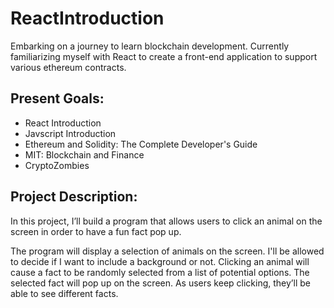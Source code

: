 # ReactIntroduction

Embarking on a journey to learn blockchain development. Currently familiarizing myself with React to create a front-end application to support various ethereum contracts.

## Present Goals:

* React Introduction
* Javscript Introduction
* Ethereum and Solidity: The Complete Developer's Guide
* MIT: Blockchain and Finance
* CryptoZombies

## Project Description:

In this project, I’ll build a program that allows users to click an animal on the screen in order to have a fun fact pop up.

The program will display a selection of animals on the screen. I'll be allowed to decide if I want to include a background or not. Clicking an animal will cause a fact to be randomly selected from a list of potential options. The selected fact will pop up on the screen. As users keep clicking, they’ll be able to see different facts.
